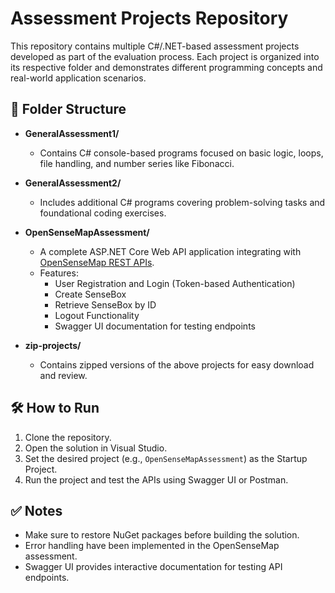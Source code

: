 # Assessment Projects Repository

This repository contains multiple C#/.NET-based assessment projects developed as part of the evaluation process. Each project is organized into its respective folder and demonstrates different programming concepts and real-world application scenarios.

## 📁 Folder Structure

- **GeneralAssessment1/**
  - Contains C# console-based programs focused on basic logic, loops, file handling, and number series like Fibonacci.
  
- **GeneralAssessment2/**
  - Includes additional C# programs covering problem-solving tasks and foundational coding exercises.

- **OpenSenseMapAssessment/**
  - A complete ASP.NET Core Web API application integrating with [OpenSenseMap REST APIs](https://docs.opensensemap.org/).
  - Features:
    - User Registration and Login (Token-based Authentication)
    - Create SenseBox
    - Retrieve SenseBox by ID
    - Logout Functionality
    - Swagger UI documentation for testing endpoints

- **zip-projects/**
  - Contains zipped versions of the above projects for easy download and review.

## 🛠️ How to Run

1. Clone the repository.
2. Open the solution in Visual Studio.
3. Set the desired project (e.g., `OpenSenseMapAssessment`) as the Startup Project.
4. Run the project and test the APIs using Swagger UI or Postman.

## ✅ Notes

- Make sure to restore NuGet packages before building the solution.
- Error handling have been implemented in the OpenSenseMap assessment.
- Swagger UI provides interactive documentation for testing API endpoints.

